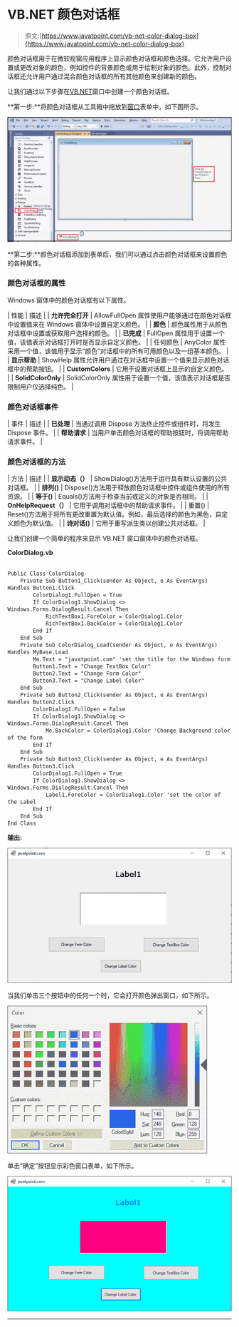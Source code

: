# VB.NET 颜色对话框

> 原文:[https://www.javatpoint.com/vb-net-color-dialog-box](https://www.javatpoint.com/vb-net-color-dialog-box)

颜色对话框用于在微软视窗应用程序上显示颜色对话框和颜色选择。它允许用户设置或更改对象的颜色，例如控件的背景颜色或用于绘制对象的颜色。此外，控制对话框还允许用户通过混合颜色对话框的所有其他颜色来创建新的颜色。

让我们通过以下步骤在[VB.NET](https://www.javatpoint.com/vb-net)窗口中创建一个颜色对话框。

**第一步:**将颜色对话框从工具箱中拖放到[窗口](https://www.javatpoint.com/windows)表单中，如下图所示。

![VB.NET Color Dialog Box](img/28fe8b1313ccacca0038264ff3fb2949.png)

**第二步:**颜色对话框添加到表单后，我们可以通过点击颜色对话框来设置颜色的各种属性。

### 颜色对话框的属性

Windows 窗体中的颜色对话框有以下属性。

| 性能 | 描述 |
| **允许完全打开** | AllowFullOpen 属性使用户能够通过在颜色对话框中设置值来在 Windows 窗体中设置自定义颜色。 |
| **颜色** | 颜色属性用于从颜色对话框中设置或获取用户选择的颜色。 |
| **已完成** | FullOpen 属性用于设置一个值，该值表示对话框打开时是否显示自定义颜色。 |
| 任何颜色 | AnyColor 属性采用一个值，该值用于显示“颜色”对话框中的所有可用颜色以及一组基本颜色。 |
| **显示帮助** | ShowHelp 属性允许用户通过在对话框中设置一个值来显示颜色对话框中的帮助按钮。 |
| **CustomColors** | 它用于设置对话框上显示的自定义颜色。 |
| **SolidColorOnly** | SolidColorOnly 属性用于设置一个值，该值表示对话框是否限制用户仅选择纯色。 |

### 颜色对话框事件

| 事件 | 描述 |
| **已处理** | 当通过调用 Dispose 方法终止控件或组件时，将发生 Dispose 事件。 |
| **帮助请求** | 当用户单击颜色对话框的帮助按钮时，将调用帮助请求事件。 |

### 颜色对话框的方法

| 方法 | 描述 |
| **显示动态（）** | ShowDialog()方法用于运行具有默认设置的公共对话框。 |
| **排列()** | Dispose()方法用于释放颜色对话框中控件或组件使用的所有资源。 |
| **等于()** | Equals()方法用于检查当前或定义的对象是否相同。 |
| **OnHelpRequest（）** | 它用于调用对话框中的帮助请求事件。 |
| 重置() | Reset()方法用于将所有更改重置为默认值。例如，最后选择的颜色为黑色，自定义颜色为默认值。 |
| **诗对话()** | 它用于重写派生类以创建公共对话框。 |

让我们创建一个简单的程序来显示 VB.NET 窗口窗体中的颜色对话框。

**ColorDialog.vb**

```

Public Class ColorDialog
    Private Sub Button1_Click(sender As Object, e As EventArgs) Handles Button1.Click
		ColorDialog1.FullOpen = True
		If ColorDialog1.ShowDialog <> Windows.Forms.DialogResult.Cancel Then
			RichTextBox1.ForeColor = ColorDialog1.Color
			RichTextBox1.BackColor = ColorDialog1.Color
		End If
	End Sub
	Private Sub ColorDialog_Load(sender As Object, e As EventArgs) Handles MyBase.Load
		Me.Text = "javatpoint.com" 'set the title for the Windows form
		Button1.Text = "Change TextBox Color"
		Button2.Text = "Change Form Color"
		Button3.Text = "Change Label Color"
	End Sub
	Private Sub Button2_Click(sender As Object, e As EventArgs) Handles Button2.Click
		ColorDialog1.FullOpen = False
		If ColorDialog1.ShowDialog <> Windows.Forms.DialogResult.Cancel Then
			Me.BackColor = ColorDialog1.Color 'Change Background color of the form
		End If
	End Sub
	Private Sub Button3_Click(sender As Object, e As EventArgs) Handles Button3.Click
		ColorDialog1.FullOpen = True
		If ColorDialog1.ShowDialog <> Windows.Forms.DialogResult.Cancel Then
			Label1.ForeColor = ColorDialog1.Color 'set the color of the Label
		End If
	End Sub
End Class

```

**输出:**

![VB.NET Color Dialog Box](img/7deea4f900ef0827c4d1bbd9f8a230f1.png)

当我们单击三个按钮中的任何一个时，它会打开颜色弹出窗口，如下所示。

![VB.NET Color Dialog Box](img/a345bf1faf4728302598f32953caf1ff.png)

单击“确定”按钮显示彩色窗口表单，如下所示。

![VB.NET Color Dialog Box](img/dd3c673bf3043dffa9f5af92f3d1e050.png)

* * *